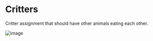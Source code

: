 # Critters
Critter assignment that should have other animals eating each other.

![image](https://github.com/atofus/Critters/assets/138819170/b18fe11a-29c3-4461-84fc-49b57122ee11)

